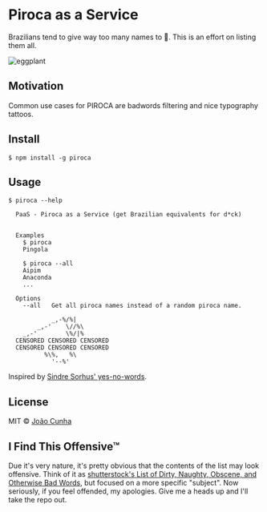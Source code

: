 # Piroca as a Service

Brazilians tend to give way too many names to :eggplant:. This is an effort on listing them all.

![eggplant](http://media.giphy.com/media/iMrHFdDEoxT5S/giphy.gif)

## Motivation
Common use cases for PIROCA are badwords filtering and nice typography tattoos.

## Install
```
$ npm install -g piroca
```

## Usage
```
$ piroca --help

  PaaS - Piroca as a Service (get Brazilian equivalents for d*ck)


  Examples
    $ piroca
    Pingola

    $ piroca --all
    Aipim
    Anaconda
    ...

  Options
    --all   Get all piroca names instead of a random piroca name.

            _,-%/%|
        _,-'    \//%\
    _,-'        \%/|%
  CENSORED CENSORED CENSORED
  CENSORED CENSORED CENSORED
          %\%,   %\
            '--%'
```

Inspired by [Sindre Sorhus' yes-no-words](https://github.com/sindresorhus/yes-no-words).

## License
MIT © [João Cunha](http://twitter.com/joaocunha)

## I Find This Offensive™
Due it's very nature, it's pretty obvious that the contents of the list may look offensive. Think of it as [shutterstock's List of Dirty, Naughty, Obscene, and Otherwise Bad Words](https://github.com/shutterstock/List-of-Dirty-Naughty-Obscene-and-Otherwise-Bad-Words), but focused on a more specific "subject".
Now seriously, if you feel offended, my apologies. Give me a heads up and I'll take the repo out.
